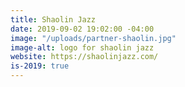 ```yaml
---
title: Shaolin Jazz
date: 2019-09-02 19:02:00 -04:00
image: "/uploads/partner-shaolin.jpg"
image-alt: logo for shaolin jazz
website: https://shaolinjazz.com/
is-2019: true
---
```


